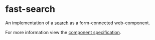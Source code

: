 # fast-search
An implementation of a [search](https://developer.mozilla.org/en-US/docs/Web/HTML/Element/Input/search) as a form-connected web-component.

For more information view the [component specification](../../../fast-foundation/src/search/search.spec.md).